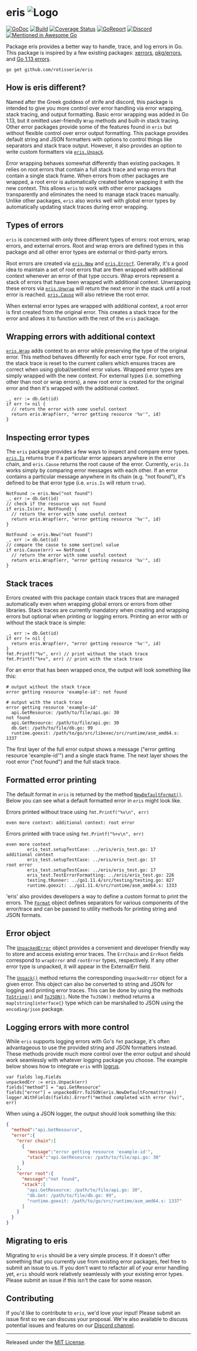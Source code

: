 # eris ![Logo][eris-logo]
[![GoDoc][doc-img]][doc] [![Build][ci-img]][ci] [![Coverage Status][cov-img]][cov] [![GoReport][report-img]][report] [![Discord][chat-img]][chat] [![Mentioned in Awesome Go][awesome-img]][awesome]

Package eris provides a better way to handle, trace, and log errors in Go. This package is inspired by a few existing packages: [xerrors](https://github.com/golang/xerrors), [pkg/errors](https://github.com/pkg/errors), and [Go 1.13 errors](https://golang.org/pkg/errors/).

`go get github.com/rotisserie/eris`

## How is eris different?

Named after the Greek goddess of strife and discord, this package is intended to give you more control over error handling via error wrapping, stack tracing, and output formatting. Basic error wrapping was added in Go 1.13, but it omitted user-friendly `Wrap` methods and built-in stack tracing. Other error packages provide some of the features found in `eris` but without flexible control over error output formatting. This package provides default string and JSON formatters with options to control things like separators and stack trace output. However, it also provides an option to write custom formatters via [`eris.Unpack`](https://godoc.org/github.com/rotisserie/eris#Unpack).

Error wrapping behaves somewhat differently than existing packages. It relies on root errors that contain a full stack trace and wrap errors that contain a single stack frame. When errors from other packages are wrapped, a root error is automatically created before wrapping it with the new context. This allows `eris` to work with other error packages transparently and eliminates the need to manage stack traces manually. Unlike other packages, `eris` also works well with global error types by automatically updating stack traces during error wrapping.

## Types of errors

`eris` is concerned with only three different types of errors: root errors, wrap errors, and external errors. Root and wrap errors are defined types in this package and all other error types are external or third-party errors.

Root errors are created via [`eris.New`](https://godoc.org/github.com/rotisserie/eris#New) and [`eris.Errorf`](https://godoc.org/github.com/rotisserie/eris#Errorf). Generally, it's a good idea to maintain a set of root errors that are then wrapped with additional context whenever an error of that type occurs. Wrap errors represent a stack of errors that have been wrapped with additional context. Unwrapping these errors via [`eris.Unwrap`](https://godoc.org/github.com/rotisserie/eris#Unwrap) will return the next error in the stack until a root error is reached. [`eris.Cause`](https://godoc.org/github.com/rotisserie/eris#Cause) will also retrieve the root error.

When external error types are wrapped with additional context, a root error is first created from the original error. This creates a stack trace for the error and allows it to function with the rest of the `eris` package.

## Wrapping errors with additional context

[`eris.Wrap`](https://godoc.org/github.com/rotisserie/eris#Wrap) adds context to an error while preserving the type of the original error. This method behaves differently for each error type. For root errors, the stack trace is reset to the current callers which ensures traces are correct when using global/sentinel error values. Wrapped error types are simply wrapped with the new context. For external types (i.e. something other than root or wrap errors), a new root error is created for the original error and then it's wrapped with the additional context.

```golang
_, err := db.Get(id)
if err != nil {
  // return the error with some useful context
  return eris.Wrapf(err, "error getting resource '%v'", id)
}
```

## Inspecting error types

The `eris` package provides a few ways to inspect and compare error types. [`eris.Is`](https://godoc.org/github.com/rotisserie/eris#Is) returns true if a particular error appears anywhere in the error chain, and `eris.Cause` returns the root cause of the error. Currently, `eris.Is` works simply by comparing error messages with each other. If an error contains a particular message anywhere in its chain (e.g. "not found"), it's defined to be that error type (i.e. `eris.Is` will return `true`).

```golang
NotFound := eris.New("not found")
_, err := db.Get(id)
// check if the resource was not found
if eris.Is(err, NotFound) {
  // return the error with some useful context
  return eris.Wrapf(err, "error getting resource '%v'", id)
}
```

```golang
NotFound := eris.New("not found")
_, err := db.Get(id)
// compare the cause to some sentinel value
if eris.Cause(err) == NotFound {
  // return the error with some useful context
  return eris.Wrapf(err, "error getting resource '%v'", id)
}
```

## Stack traces

Errors created with this package contain stack traces that are managed automatically even when wrapping global errors or errors from other libraries. Stack traces are currently mandatory when creating and wrapping errors but optional when printing or logging errors. Printing an error with or without the stack trace is simple:

```golang
_, err := db.Get(id)
if err != nil {
  return eris.Wrapf(err, "error getting resource '%v'", id)
}
fmt.Printf("%v", err) // print without the stack trace
fmt.Printf("%+v", err) // print with the stack trace
```

For an error that has been wrapped once, the output will look something like this:

```
# output without the stack trace
error getting resource 'example-id': not found

# output with the stack trace
error getting resource 'example-id'
  api.GetResource: /path/to/file/api.go: 30
not found
  api.GetResource: /path/to/file/api.go: 30
  db.Get: /path/to/file/db.go: 99
  runtime.goexit: /path/to/go/src/libexec/src/runtime/asm_amd64.s: 1337
```

The first layer of the full error output shows a message ("error getting resource 'example-id'") and a single stack frame. The next layer shows the root error ("not found") and the full stack trace.

## Formatted error printing

The default format in `eris` is returned by the method [`NewDefaultFormat()`](https://godoc.org/github.com/rotisserie/eris#NewDefaultFormat). Below you can see what a default formatted error in `eris` might look like.

Errors printed without trace using `fmt.Printf("%v\n", err)`

```
even more context: additional context: root error
```

Errors printed with trace using `fmt.Printf("%+v\n", err)`

```
even more context
        eris_test.setupTestCase: ../eris/eris_test.go: 17
additional context
        eris_test.setupTestCase: ../eris/eris_test.go: 17
root error
        eris_test.setupTestCase: ../eris/eris_test.go: 17
        eris_test.TestErrorFormatting: ../eris/eris_test.go: 226
        testing.tRunner: ../go1.11.4/src/testing/testing.go: 827
        runtime.goexit: ../go1.11.4/src/runtime/asm_amd64.s: 1333
```

'eris' also provides developers a way to define a custom format to print the errors. The [`Format`](https://godoc.org/github.com/rotisserie/eris#Format) object defines separators for various components of the error/trace and can be passed to utility methods for printing string and JSON formats.

## Error object

The [`UnpackedError`](https://godoc.org/github.com/rotisserie/eris#UnpackedError) object provides a convenient and developer friendly way to store and access existing error traces. The `ErrChain` and `ErrRoot` fields correspond to `wrapError` and `rootError` types, respectively. If any other error type is unpacked, it will appear in the ExternalErr field.

The [`Unpack()`](https://godoc.org/github.com/rotisserie/eris#Unpack) method returns the corresponding `UnpackedError` object for a given error. This object can also be converted to string and JSON for logging and printing error traces. This can be done by using the methods [`ToString()`](https://godoc.org/github.com/rotisserie/eris#UnpackedError.ToString) and [`ToJSON()`](https://godoc.org/github.com/rotisserie/eris#UnpackedError.ToJSON). Note the `ToJSON()` method returns a `map[string]interface{}` type which can be marshalled to JSON using the `encoding/json` package.

## Logging errors with more control

While `eris` supports logging errors with Go's `fmt` package, it's often advantageous to use the provided string and JSON formatters instead. These methods provide much more control over the error output and should work seamlessly with whatever logging package you choose. The example below shows how to integrate `eris` with [logrus](https://github.com/sirupsen/logrus).

```golang
var fields log.Fields
unpackedErr := eris.Unpack(err)
fields["method"] = "api.GetResource"
fields["error"] = unpackedErr.ToJSON(eris.NewDefaultFormat(true))
logger.WithFields(fields).Errorf("method completed with error (%v)", err)
```

When using a JSON logger, the output should look something like this:

```json
{
  "method":"api.GetResource",
  "error":{
    "error chain":[
      {
        "message":"error getting resource 'example-id'",
        "stack":"api.GetResource: /path/to/file/api.go: 30"
      }
    ],
    "error root":{
      "message":"not found",
      "stack":[
        "api.GetResource: /path/to/file/api.go: 30",
        "db.Get: /path/to/file/db.go: 99",
        "runtime.goexit: /path/to/go/src/runtime/asm_amd64.s: 1337"
      ]
    }
  }
}
```

## Migrating to eris

Migrating to `eris` should be a very simple process. If it doesn't offer something that you currently use from existing error packages, feel free to submit an issue to us. If you don't want to refactor all of your error handling yet, `eris` should work relatively seamlessly with your existing error types. Please submit an issue if this isn't the case for some reason.

## Contributing

If you'd like to contribute to `eris`, we'd love your input! Please submit an issue first so we can discuss your proposal. We're also available to discuss potential issues and features on our [Discord channel](https://discordapp.com/channels/659952923073183749/659952923073183756).

-------------------------------------------------------------------------------

Released under the [MIT License].

[MIT License]: LICENSE.txt
[eris-logo]: https://cdn.emojidex.com/emoji/hdpi/minecraft_golden_apple.png?1511637499
[doc-img]: https://img.shields.io/badge/godoc-eris-blue
[doc]: https://godoc.org/github.com/rotisserie/eris
[ci-img]: https://github.com/rotisserie/eris/workflows/eris/badge.svg
[ci]: https://github.com/rotisserie/eris/actions
[cov-img]: https://codecov.io/gh/rotisserie/eris/branch/master/graph/badge.svg
[cov]: https://codecov.io/gh/rotisserie/eris
[report-img]: https://goreportcard.com/badge/github.com/rotisserie/eris
[report]: https://goreportcard.com/report/github.com/rotisserie/eris
[chat-img]: https://img.shields.io/discord/659952923073183749
[chat]: https://discordapp.com/channels/659952923073183749/659952923073183756
[awesome-img]: https://awesome.re/mentioned-badge.svg
[awesome]: https://github.com/avelino/awesome-go#error-handling
